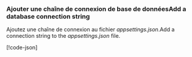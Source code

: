<a name="cs"></a>

### <a name="add-a-database-connection-string"></a><span data-ttu-id="a3970-101">Ajouter une chaîne de connexion de base de données</span><span class="sxs-lookup"><span data-stu-id="a3970-101">Add a database connection string</span></span>

<span data-ttu-id="a3970-102">Ajoutez une chaîne de connexion au fichier *appsettings.json*.</span><span class="sxs-lookup"><span data-stu-id="a3970-102">Add a connection string to the *appsettings.json* file.</span></span>

[!code-json[](../../tutorials/razor-pages/razor-pages-start/sample/RazorPagesMovie/appsettings_SQLite.json?highlight=8-10)]


